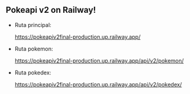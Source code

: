 
## Pokeapi v2 on Railway!

- Ruta principal:

    https://pokeapiv2final-production.up.railway.app/
    
- Ruta pokemon:

    https://pokeapiv2final-production.up.railway.app/api/v2/pokemon/
    
- Ruta pokedex:

    https://pokeapiv2final-production.up.railway.app/api/v2/pokedex/
    

